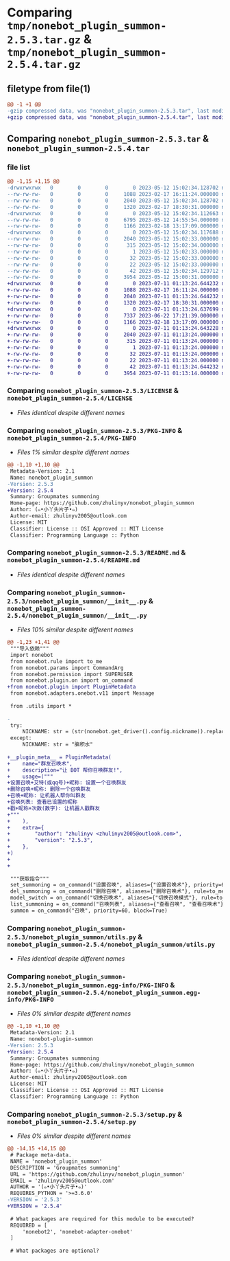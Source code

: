 # Comparing `tmp/nonebot_plugin_summon-2.5.3.tar.gz` & `tmp/nonebot_plugin_summon-2.5.4.tar.gz`

## filetype from file(1)

```diff
@@ -1 +1 @@
-gzip compressed data, was "nonebot_plugin_summon-2.5.3.tar", last modified: Fri May 12 15:02:34 2023, max compression
+gzip compressed data, was "nonebot_plugin_summon-2.5.4.tar", last modified: Tue Jul 11 01:13:24 2023, max compression
```

## Comparing `nonebot_plugin_summon-2.5.3.tar` & `nonebot_plugin_summon-2.5.4.tar`

### file list

```diff
@@ -1,15 +1,15 @@
-drwxrwxrwx   0        0        0        0 2023-05-12 15:02:34.128702 nonebot_plugin_summon-2.5.3/
--rw-rw-rw-   0        0        0     1088 2023-02-17 16:11:24.000000 nonebot_plugin_summon-2.5.3/LICENSE
--rw-rw-rw-   0        0        0     2040 2023-05-12 15:02:34.128702 nonebot_plugin_summon-2.5.3/PKG-INFO
--rw-rw-rw-   0        0        0     1320 2023-02-17 18:30:31.000000 nonebot_plugin_summon-2.5.3/README.md
-drwxrwxrwx   0        0        0        0 2023-05-12 15:02:34.112663 nonebot_plugin_summon-2.5.3/nonebot_plugin_summon/
--rw-rw-rw-   0        0        0     6795 2023-05-12 14:55:54.000000 nonebot_plugin_summon-2.5.3/nonebot_plugin_summon/__init__.py
--rw-rw-rw-   0        0        0     1166 2023-02-18 13:17:09.000000 nonebot_plugin_summon-2.5.3/nonebot_plugin_summon/utils.py
-drwxrwxrwx   0        0        0        0 2023-05-12 15:02:34.117688 nonebot_plugin_summon-2.5.3/nonebot_plugin_summon.egg-info/
--rw-rw-rw-   0        0        0     2040 2023-05-12 15:02:33.000000 nonebot_plugin_summon-2.5.3/nonebot_plugin_summon.egg-info/PKG-INFO
--rw-rw-rw-   0        0        0      315 2023-05-12 15:02:34.000000 nonebot_plugin_summon-2.5.3/nonebot_plugin_summon.egg-info/SOURCES.txt
--rw-rw-rw-   0        0        0        1 2023-05-12 15:02:33.000000 nonebot_plugin_summon-2.5.3/nonebot_plugin_summon.egg-info/dependency_links.txt
--rw-rw-rw-   0        0        0       32 2023-05-12 15:02:33.000000 nonebot_plugin_summon-2.5.3/nonebot_plugin_summon.egg-info/requires.txt
--rw-rw-rw-   0        0        0       22 2023-05-12 15:02:33.000000 nonebot_plugin_summon-2.5.3/nonebot_plugin_summon.egg-info/top_level.txt
--rw-rw-rw-   0        0        0       42 2023-05-12 15:02:34.129712 nonebot_plugin_summon-2.5.3/setup.cfg
--rw-rw-rw-   0        0        0     3954 2023-05-12 15:00:31.000000 nonebot_plugin_summon-2.5.3/setup.py
+drwxrwxrwx   0        0        0        0 2023-07-11 01:13:24.644232 nonebot_plugin_summon-2.5.4/
+-rw-rw-rw-   0        0        0     1088 2023-02-17 16:11:24.000000 nonebot_plugin_summon-2.5.4/LICENSE
+-rw-rw-rw-   0        0        0     2040 2023-07-11 01:13:24.644232 nonebot_plugin_summon-2.5.4/PKG-INFO
+-rw-rw-rw-   0        0        0     1320 2023-02-17 18:30:31.000000 nonebot_plugin_summon-2.5.4/README.md
+drwxrwxrwx   0        0        0        0 2023-07-11 01:13:24.637699 nonebot_plugin_summon-2.5.4/nonebot_plugin_summon/
+-rw-rw-rw-   0        0        0     7337 2023-06-22 17:21:39.000000 nonebot_plugin_summon-2.5.4/nonebot_plugin_summon/__init__.py
+-rw-rw-rw-   0        0        0     1166 2023-02-18 13:17:09.000000 nonebot_plugin_summon-2.5.4/nonebot_plugin_summon/utils.py
+drwxrwxrwx   0        0        0        0 2023-07-11 01:13:24.643228 nonebot_plugin_summon-2.5.4/nonebot_plugin_summon.egg-info/
+-rw-rw-rw-   0        0        0     2040 2023-07-11 01:13:24.000000 nonebot_plugin_summon-2.5.4/nonebot_plugin_summon.egg-info/PKG-INFO
+-rw-rw-rw-   0        0        0      315 2023-07-11 01:13:24.000000 nonebot_plugin_summon-2.5.4/nonebot_plugin_summon.egg-info/SOURCES.txt
+-rw-rw-rw-   0        0        0        1 2023-07-11 01:13:24.000000 nonebot_plugin_summon-2.5.4/nonebot_plugin_summon.egg-info/dependency_links.txt
+-rw-rw-rw-   0        0        0       32 2023-07-11 01:13:24.000000 nonebot_plugin_summon-2.5.4/nonebot_plugin_summon.egg-info/requires.txt
+-rw-rw-rw-   0        0        0       22 2023-07-11 01:13:24.000000 nonebot_plugin_summon-2.5.4/nonebot_plugin_summon.egg-info/top_level.txt
+-rw-rw-rw-   0        0        0       42 2023-07-11 01:13:24.644232 nonebot_plugin_summon-2.5.4/setup.cfg
+-rw-rw-rw-   0        0        0     3954 2023-07-11 01:13:14.000000 nonebot_plugin_summon-2.5.4/setup.py
```

### Comparing `nonebot_plugin_summon-2.5.3/LICENSE` & `nonebot_plugin_summon-2.5.4/LICENSE`

 * *Files identical despite different names*

### Comparing `nonebot_plugin_summon-2.5.3/PKG-INFO` & `nonebot_plugin_summon-2.5.4/PKG-INFO`

 * *Files 1% similar despite different names*

```diff
@@ -1,10 +1,10 @@
 Metadata-Version: 2.1
 Name: nonebot_plugin_summon
-Version: 2.5.3
+Version: 2.5.4
 Summary: Groupmates summoning
 Home-page: https://github.com/zhulinyv/nonebot_plugin_summon
 Author: (๑•小丫头片子•๑)
 Author-email: zhulinyv2005@outlook.com
 License: MIT
 Classifier: License :: OSI Approved :: MIT License
 Classifier: Programming Language :: Python
```

### Comparing `nonebot_plugin_summon-2.5.3/README.md` & `nonebot_plugin_summon-2.5.4/README.md`

 * *Files identical despite different names*

### Comparing `nonebot_plugin_summon-2.5.3/nonebot_plugin_summon/__init__.py` & `nonebot_plugin_summon-2.5.4/nonebot_plugin_summon/__init__.py`

 * *Files 10% similar despite different names*

```diff
@@ -1,23 +1,41 @@
 ﻿"""导入依赖"""
 import nonebot
 from nonebot.rule import to_me
 from nonebot.params import CommandArg
 from nonebot.permission import SUPERUSER
 from nonebot.plugin.on import on_command
+from nonebot.plugin import PluginMetadata
 from nonebot.adapters.onebot.v11 import Message
 
 from .utils import *
 
-
 try:
     NICKNAME: str = (str(nonebot.get_driver().config.nickname)).replace('{\'', '').replace('\'}', '')
 except:
     NICKNAME: str = "脑积水"
 
+__plugin_meta__ = PluginMetadata(
+    name="群友召唤术",
+    description="让 BOT 帮你召唤群友!",
+    usage=("""
+设置召唤+艾特(或qq号)+昵称: 设置一个召唤群友
+删除召唤+昵称: 删除一个召唤群友
+召唤+昵称: 让机器人帮你叫群友
+召唤列表: 查看已设置的昵称
+戳+昵称+次数(数字): 让机器人戳群友
+"""
+    ),
+    extra={
+        "author": "zhulinyv <zhulinyv2005@outlook.com>",
+        "version": "2.5.3",
+    },
+)
+
+
 
 """获取指令"""
 set_summoning = on_command("设置召唤", aliases={"设置召唤术"}, priority=60, block=True)
 del_summoning = on_command("删除召唤", aliases={"删除召唤术"}, rule=to_me(), priority=60, block=True)
 model_switch = on_command("切换召唤术", aliases={"切换召唤模式"}, rule=to_me(), permission=SUPERUSER, priority=60, block=True)
 list_summoning = on_command("召唤列表", aliases={"查看召唤", "查看召唤术"}, priority=60, block=True)
 summon = on_command("召唤", priority=60, block=True)
```

### Comparing `nonebot_plugin_summon-2.5.3/nonebot_plugin_summon/utils.py` & `nonebot_plugin_summon-2.5.4/nonebot_plugin_summon/utils.py`

 * *Files identical despite different names*

### Comparing `nonebot_plugin_summon-2.5.3/nonebot_plugin_summon.egg-info/PKG-INFO` & `nonebot_plugin_summon-2.5.4/nonebot_plugin_summon.egg-info/PKG-INFO`

 * *Files 0% similar despite different names*

```diff
@@ -1,10 +1,10 @@
 Metadata-Version: 2.1
 Name: nonebot-plugin-summon
-Version: 2.5.3
+Version: 2.5.4
 Summary: Groupmates summoning
 Home-page: https://github.com/zhulinyv/nonebot_plugin_summon
 Author: (๑•小丫头片子•๑)
 Author-email: zhulinyv2005@outlook.com
 License: MIT
 Classifier: License :: OSI Approved :: MIT License
 Classifier: Programming Language :: Python
```

### Comparing `nonebot_plugin_summon-2.5.3/setup.py` & `nonebot_plugin_summon-2.5.4/setup.py`

 * *Files 0% similar despite different names*

```diff
@@ -14,15 +14,15 @@
 # Package meta-data.
 NAME = 'nonebot_plugin_summon'
 DESCRIPTION = 'Groupmates summoning'
 URL = 'https://github.com/zhulinyv/nonebot_plugin_summon'
 EMAIL = 'zhulinyv2005@outlook.com'
 AUTHOR = '(๑•小丫头片子•๑)'
 REQUIRES_PYTHON = '>=3.6.0'
-VERSION = '2.5.3'
+VERSION = '2.5.4'
 
 # What packages are required for this module to be executed?
 REQUIRED = [
     'nonebot2', 'nonebot-adapter-onebot'
 ]
 
 # What packages are optional?
```

